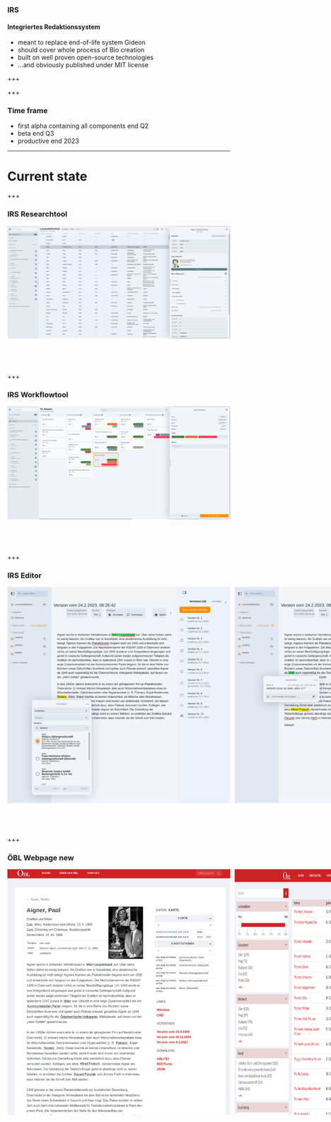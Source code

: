 ### IRS
#### Integriertes Redaktionssystem
- meant to replace end-of-life system Gideon<!-- .element: class="fragment" -->
- should cover whole process of Bio creation<!-- .element: class="fragment" -->
- built on well proven open-source technologies<!-- .element: class="fragment" -->
- ...and obviously published under MIT license<!-- .element: class="fragment" -->

+++

<span class="fragment"></span>
<span class="fragment"></span>
<span class="fragment"></span>
<span class="fragment"></span>

<div data-animate data-src="images/irs_structure.drawio.svg">
<!--
{ "setup": [
{ "element": "#cell-5, #cell-14, #cell-6, #cell-15, #cell-16, #cell-7, #cell-17, #cell-8, #cell-9, #cell-2", "modifier": "attr", "parameters": [ {"class": "fragment", "data-fragment-index": "0"} ] },
{ "element": "#cell-12, #cell-3, #cell-10", "modifier": "attr", "parameters": [ {"class": "fragment", "data-fragment-index": "1"} ] },
{ "element": "#cell-13, #cell-4, #cell-11", "modifier": "attr", "parameters": [ {"class": "fragment", "data-fragment-index": "2"} ] },
{ "element": "#cell-25, #cell-24", "modifier": "attr", "parameters": [ {"class": "fragment", "data-fragment-index": "3"} ] }
]}
-->
</div>

+++

### Time frame
- first alpha containing all components end Q2<!-- .element: class="fragment" -->
- beta end Q3<!-- .element: class="fragment" -->
- productive end 2023<!-- .element: class="fragment" -->

---

# Current state

+++

### IRS Researchtool

<img class="r-stretch" style="margin-bottom:60px" src="images/screenshot_irs_researchtool.png">

+++

### IRS Workflowtool

<img class="r-stretch" style="margin-bottom:60px" src="images/screenshot_irs_workflow_2.png">

+++

### IRS Editor

<div class="r-stretch" style="display: flex;">
<img style="margin-bottom:60px; flex: 1; margin-right: 5px;" src="images/screenshot-irs-editor-v1.png">
<img style="margin-bottom:60px; flex: 1; margin-left: 5px" src="images/screenshot-irs-editor-v2.png">
</div>

+++

### ÖBL Webpage new

<div class="r-stretch" style="display: flex;">
<img class="r-stretch" style="margin-bottom:60px;flex: 1;margin-right: 5px;" src="images/screenshot_oebl_aigner_page.png">
<img class="r-stretch" style="margin-bottom:60px;flex: 1;margin-left: 5px;" src="images/screenshot-oebl-apis-search.png">
</div>
